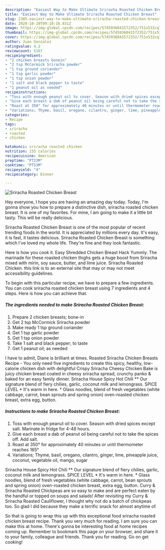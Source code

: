 ```yaml
---
description: "Easiest Way to Make Ultimate Sriracha Roasted Chicken Breast"
title: "Easiest Way to Make Ultimate Sriracha Roasted Chicken Breast"
slug: 2385-easiest-way-to-make-ultimate-sriracha-roasted-chicken-breast
date: 2020-10-20T09:10:16.831Z
image: https://img-global.cpcdn.com/recipes/5745936841572352/751x532cq70/sriracha-roasted-chicken-breast-recipe-main-photo.jpg
thumbnail: https://img-global.cpcdn.com/recipes/5745936841572352/751x532cq70/sriracha-roasted-chicken-breast-recipe-main-photo.jpg
cover: https://img-global.cpcdn.com/recipes/5745936841572352/751x532cq70/sriracha-roasted-chicken-breast-recipe-main-photo.jpg
author: Juan Gonzalez
ratingvalue: 4.2
reviewcount: 5167
recipeingredient:
- "2 chicken breasts bonein"
- "2 tsp McCormick Sriracha powder"
- "1 tsp ground coriander"
- "1 tsp garlic powder"
- "1 tsp onion powder"
- "1 salt and black pepper to taste"
- "1 peanut oil as needed"
recipeinstructions:
- "Toss with enough peanut oil to cover. Season with dried spices except salt. Marinate in fridge for 4-48 hours."
- "Give each breast a dab of peanut oil being careful not to take the spices off. Add salt."
- "Roast at 350° for approximately 40 minutes or until thermometer reaches 165°"
- "Variations; Thyme, basil, oregano, cilantro, ginger, lime, pineapple juice, coconut, vegetable oil, mango, sugar"
categories:
- Recipe
tags:
- sriracha
- roasted
- chicken

katakunci: sriracha roasted chicken 
nutrition: 155 calories
recipecuisine: American
preptime: "PT23M"
cooktime: "PT53M"
recipeyield: "4"
recipecategory: Dinner

---
```



![Sriracha Roasted Chicken Breast](https://img-global.cpcdn.com/recipes/5745936841572352/751x532cq70/sriracha-roasted-chicken-breast-recipe-main-photo.jpg)

Hey everyone, I hope you are having an amazing day today. Today, I'm gonna show you how to prepare a distinctive dish, sriracha roasted chicken breast. It is one of my favorites. For mine, I am going to make it a little bit tasty. This will be really delicious.

Sriracha Roasted Chicken Breast is one of the most popular of recent trending foods in the world. It is appreciated by millions every day. It's easy, it is fast, it tastes delicious. Sriracha Roasted Chicken Breast is something which I've loved my whole life. They're fine and they look fantastic.

Here is how you cook it. Easy Shredded Chicken Breast Hack Yummly. The marinade for these roasted chicken thighs gets a huge boost from Sriracha mixed with mirin, soy sauce, butter, and lime juice. Sriracha Roasted Chicken. this link is to an external site that may or may not meet accessibility guidelines.


To begin with this particular recipe, we have to prepare a few ingredients. You can cook sriracha roasted chicken breast using 7 ingredients and 4 steps. Here is how you can achieve that.

<!--inarticleads1-->

##### The ingredients needed to make Sriracha Roasted Chicken Breast:

1. Prepare 2 chicken breasts; bone-in
1. Get 2 tsp McCormick Sriracha powder
1. Make ready 1 tsp ground coriander
1. Get 1 tsp garlic powder
1. Get 1 tsp onion powder
1. Take 1 salt and black pepper; to taste
1. Get 1 peanut oil; as needed


I have to admit, Diane is brilliant at times. Roasted Sriracha Chicken Breasts Recipe - You only need five ingredients to create this spicy, healthy, low-calorie chicken dish with delightful Crispy Sriracha Cheesy Chicken Bake is juicy chicken breast coated in cheesy sriracha spread, crunchy panko &amp; baked for an easy family dinner. Sriracha House Spicy Hot Chili ** Our signature blend of fiery chilies, garlic, coconut milk and lemongrass. SPICE LEVEL * It&#39;s warm in here. * Glass noodles, blend of fresh vegetables (white cabbage, carrot, bean sprouts and spring onion) oven-roasted chicken breast, extra egg, button. 

<!--inarticleads2-->

##### Instructions to make Sriracha Roasted Chicken Breast:

1. Toss with enough peanut oil to cover. Season with dried spices except salt. Marinate in fridge for 4-48 hours.
1. Give each breast a dab of peanut oil being careful not to take the spices off. Add salt.
1. Roast at 350° for approximately 40 minutes or until thermometer reaches 165°
1. Variations; Thyme, basil, oregano, cilantro, ginger, lime, pineapple juice, coconut, vegetable oil, mango, sugar


Sriracha House Spicy Hot Chili ** Our signature blend of fiery chilies, garlic, coconut milk and lemongrass. SPICE LEVEL * It&#39;s warm in here. * Glass noodles, blend of fresh vegetables (white cabbage, carrot, bean sprouts and spring onion) oven-roasted chicken breast, extra egg, button. Curry &amp; Sriracha Roasted Chickpeas are so easy to make and are perfect eaten by the handful or topped on soups and salads! After revisiting my Curry &amp; Sriracha Roasted Cauliflower, I thought why not do a batch of chickpeas too. So glad I did because they make a terrific snack for almost anytime of. 

So that is going to wrap this up with this exceptional food sriracha roasted chicken breast recipe. Thank you very much for reading. I am sure you can make this at home. There's gonna be interesting food at home recipes coming up. Remember to bookmark this page on your browser, and share it to your family, colleague and friends. Thank you for reading. Go on get cooking!
